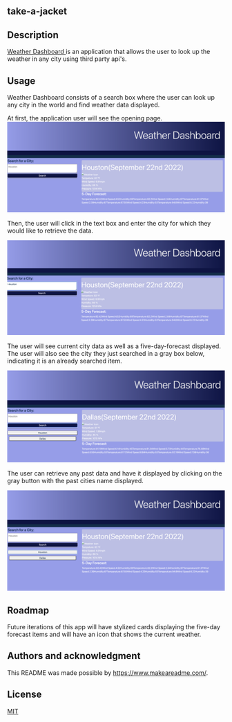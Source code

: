 ## take-a-jacket




## Description
<a href="https://emsaw721.github.io/take-a-jacket/"> Weather Dashboard </a> is an application that allows the user to look up the weather in any city using third party api's. 

## Usage
Weather Dashboard consists of a search box where the user can look up any city in the world and find weather data displayed. 

At first, the application user will see the opening page. 
![Alt text](./assets/images/opening.png)

Then, the user will click in the text box and enter the city for which they would like to retrieve the data. 

![Alt text](./assets/images/city-enter.png)

The user will see current city data as well as a five-day-forecast displayed. The user will also see the city they just searched in a gray box below, indicating it is an already searched item. 

![Alt text](./assets/images/city-past-save.png)

The user can retrieve any past data and have it displayed by clicking on the gray button with the past cities name displayed. 

![Alt text](./assets/images/city-retrieve-save.png)

## Roadmap

Future iterations of this app will have stylized cards displaying the five-day forecast items and will have an icon that shows the current weather. 


## Authors and acknowledgment
This README was made possible by https://www.makeareadme.com/. 

## License
[MIT](https://choosealicense.com/licenses/mit/)


